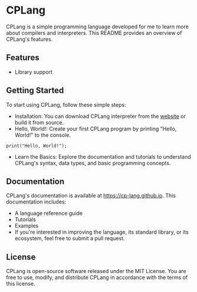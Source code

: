 # CPLang

<!--CPLang Logo-->

CPLang is a simple programming language developed for me to learn more about compilers and interpreters. This README provides an overview of CPLang's features.

## Features
- Library support

## Getting Started
To start using CPLang, follow these simple steps:
- Installation: You can download CPLang interpreter from the [website](https://cp-lang.github.io) or build it from source.
- Hello, World!: Create your first CPLang program by printing "Hello, World!" to the console.
```cplang
print("Hello, World!");
```
- Learn the Basics: Explore the documentation and tutorials to understand CPLang's syntax, data types, and basic programming concepts.

## Documentation
CPLang's documentation is available at https://cp-lang.github.io. This documentation includes:
- A language reference guide
- Tutorials
- Examples
- If you're interested in improving the language, its standard library, or its ecosystem, feel free to submit a pull request.

## License
CPLang is open-source software released under the MIT License. You are free to use, modify, and distribute CPLang in accordance with the terms of this license.
